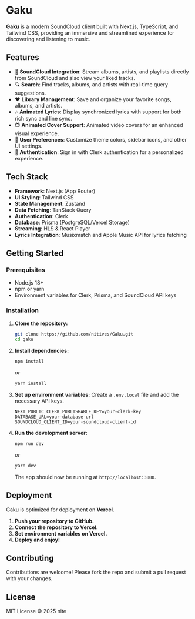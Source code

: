 # Gaku

**Gaku** is a modern SoundCloud client built with Next.js, TypeScript, and Tailwind CSS, providing an immersive and streamlined experience for discovering and listening to music.

## Features

- 🎵 **SoundCloud Integration**: Stream albums, artists, and playlists directly from SoundCloud and also view your liked tracks.
- 🔍 **Search**: Find tracks, albums, and artists with real-time query suggestions.
- ❤️ **Library Management**: Save and organize your favorite songs, albums, and artists.
- 🎶 **Animated Lyrics**: Display synchronized lyrics with support for both rich sync and line sync.
- 📺 **Animated Cover Support**: Animated video covers for an enhanced visual experience.
- 🔄 **User Preferences**: Customize theme colors, sidebar icons, and other UI settings.
- 🔐 **Authentication**: Sign in with Clerk authentication for a personalized experience.

## Tech Stack

- **Framework**: Next.js (App Router)
- **UI Styling**: Tailwind CSS
- **State Management**: Zustand
- **Data Fetching**: TanStack Query
- **Authentication**: Clerk
- **Database**: Prisma (PostgreSQL/Vercel Storage)
- **Streaming**: HLS & React Player
- **Lyrics Integration**: Musixmatch and Apple Music API for lyrics fetching

## Getting Started

### Prerequisites

- Node.js 18+
- npm or yarn
- Environment variables for Clerk, Prisma, and SoundCloud API keys

### Installation

1. **Clone the repository:**

   ```sh
   git clone https://github.com/nitives/Gaku.git
   cd gaku
   ```

2. **Install dependencies:**

   ```sh
   npm install
   ```

   _or_

   ```sh
   yarn install
   ```

3. **Set up environment variables:**
   Create a `.env.local` file and add the necessary API keys.

   ```env
   NEXT_PUBLIC_CLERK_PUBLISHABLE_KEY=your-clerk-key
   DATABASE_URL=your-database-url
   SOUNDCLOUD_CLIENT_ID=your-soundcloud-client-id
   ```

4. **Run the development server:**

   ```sh
   npm run dev
   ```

   _or_

   ```sh
   yarn dev
   ```

   The app should now be running at `http://localhost:3000`.

## Deployment

Gaku is optimized for deployment on **Vercel**.

1. **Push your repository to GitHub.**
2. **Connect the repository to Vercel.**
3. **Set environment variables on Vercel.**
4. **Deploy and enjoy!**

## Contributing

Contributions are welcome! Please fork the repo and submit a pull request with your changes.

## License

MIT License © 2025 nite
